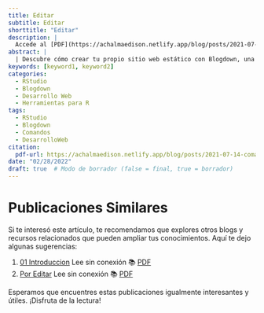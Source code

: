 ```yaml
---
title: Editar
subtitle: Editar
shorttitle: "Editar"
description: |
  Accede al [PDF](https://achalmaedison.netlify.app/blog/posts/2021-07-14-comandos-blogdown/index.pdf) completo aquí.
abstract: |
  | Descubre cómo crear tu propio sitio web estático con Blogdown, una herramienta poderosa que combina R Markdown y Hugo. Aprende a usar comandos sencillos para personalizar, construir y alojar tu sitio web de manera fácil y rápida. ¡Comienza tu proyecto web hoy mismo!
keywords: [keyword1, keyword2]
categories:
  - RStudio
  - Blogdown
  - Desarrollo Web
  - Herramientas para R
tags:
  - RStudio
  - Blogdown
  - Comandos
  - DesarrolloWeb
citation:
  pdf-url: https://achalmaedison.netlify.app/blog/posts/2021-07-14-comandos-blogdown/index.pdf
date: "02/28/2022"
draft: true  # Modo de borrador (false = final, true = borrador)
---
```





# Publicaciones Similares

Si te interesó este artículo, te recomendamos que explores otros blogs y recursos relacionados que pueden ampliar tus conocimientos. Aquí te dejo algunas sugerencias:


1. [01 Introduccion](https://achalmaedison.netlify.app/econometria/04-econometria-financiera/2022-02-28-01-introduccion) Lee sin conexión 📚 [PDF](https://achalmaedison.netlify.app/econometria/04-econometria-financiera/2022-02-28-01-introduccion/index.pdf)
2. [Por Editar](https://achalmaedison.netlify.app/econometria/04-econometria-financiera/2024-03-31-por-editar) Lee sin conexión 📚 [PDF](https://achalmaedison.netlify.app/econometria/04-econometria-financiera/2024-03-31-por-editar/index.pdf)


Esperamos que encuentres estas publicaciones igualmente interesantes y útiles. ¡Disfruta de la lectura!

